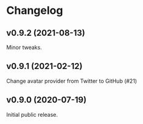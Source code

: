 # Changelog
## v0.9.2 (2021-08-13)
Minor tweaks.

## v0.9.1 (2021-02-12)
Change avatar provider from Twitter to GitHub (#21)

## v0.9.0 (2020-07-19)
Initial public release.
